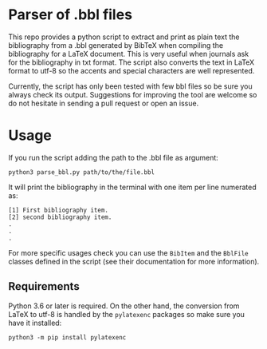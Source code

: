 # Parser of .bbl files

This repo provides a python script to extract and print as plain text the
bibliography from a .bbl generated by BibTeX when compiling the bibliography for
a LaTeX document. This is very useful when journals ask for the bibliography in
txt format. The script also converts the text in LaTeX format to utf-8 so the
accents and special characters are well represented.

Currently, the script has only been tested with few bbl files so be sure you
always check its output. Suggestions for improving the tool are welcome so do
not hesitate in sending a pull request or open an issue.

# Usage

If you run the script adding the path to the .bbl file as argument:

```
python3 parse_bbl.py path/to/the/file.bbl
```

It will print the bibliography in the terminal with one item per line numerated as:

```
[1] First bibliography item.
[2] second bibliography item.
.
.
.
```

For more specific usages check you can use the `BibItem` and the `BblFile`
classes defined in the script (see their documentation for more information).

## Requirements

Python 3.6 or later is required. On the other hand, the conversion from LaTeX to
utf-8 is handled by the `pylatexenc` packages so make sure you have it
installed:

```
python3 -m pip install pylatexenc
```

